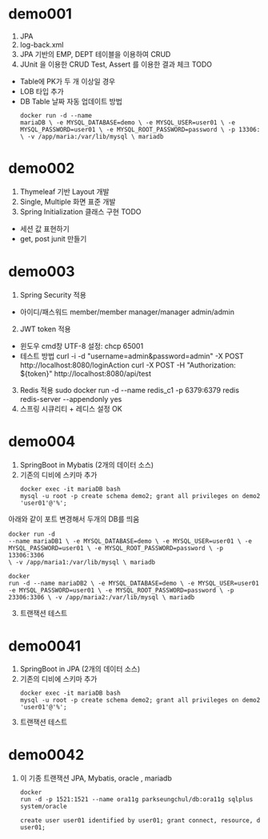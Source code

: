 # demo001
1. JPA
2. log-back.xml
3. JPA 기반의 EMP, DEPT 테이블을 이용하여 CRUD
4. JUnit 을 이용한 CRUD Test, Assert 를 이용한 결과 체크
TODO
- Table에 PK가 두 개 이상일 경우
- LOB 타입 추가
- DB Table 날짜 자동 업데이트 방법
<code><pre>docker run -d --name mariaDB \\
  -e MYSQL_DATABASE=demo \\
  -e MYSQL_USER=user01 \\
  -e MYSQL_PASSWORD=user01 \\
  -e MYSQL_ROOT_PASSWORD=password \\
  -p 13306:3306 \\
  -v /app/maria:/var/lib/mysql \\
  mariadb</pre></code>
  
# demo002
1. Thymeleaf 기반  Layout 개발
2. Single, Multiple 화면 표준 개발
3. Spring Initialization 클래스 구현
TODO
- 세션 값 표현하기
- get, post junit 만들기 

# demo003
1. Spring Security 적용
- 아이디/패스워드
  member/member
  manager/manager
  admin/admin
2. JWT token 적용
- 윈도우 cmd창 UTF-8 설정: chcp 65001
- 테스트 방법
  curl -i -d "username=admin&password=admin" -X POST http://localhost:8080/loginAction
  curl -X POST -H "Authorization: ${token}" http://localhost:8080/api/test
3. Redis 적용 
   sudo docker run -d --name redis_c1 -p 6379:6379 redis redis-server --appendonly yes
4. 스프링 시큐리티  + 레디스 설정 OK

# demo004 
1. SpringBoot in Mybatis (2개의 데이터 소스)
2. 기존의 디비에 스키마 추가
<code><pre>docker exec -it mariaDB bash
mysql -u root -p 
create schema demo2;
grant all privileges on demo2.* to 'user01'@'%';</pre></code>

아래와 같이 포트 변경해서 두개의 DB를 띄움 
<code><pre>docker run -d --name mariaDB1 \\
-e MYSQL_DATABASE=demo \\
-e MYSQL_USER=user01 \\
-e MYSQL_PASSWORD=user01 \\
-e MYSQL_ROOT_PASSWORD=password \\
-p 13306:3306 \\
-v /app/maria1:/var/lib/mysql \\
mariadb</pre></code>
<code><pre>docker run -d --name mariaDB2 \\
-e MYSQL_DATABASE=demo \\
-e MYSQL_USER=user01 \\
-e MYSQL_PASSWORD=user01 \\
-e MYSQL_ROOT_PASSWORD=password \\
-p 23306:3306 \\
-v /app/maria2:/var/lib/mysql \\
mariadb</pre></code>



3. 트랜잭션 테스트

# demo0041 
1. SpringBoot in JPA (2개의 데이터 소스)
2. 기존의 디비에 스키마 추가
   <code><pre>docker exec -it mariaDB bash
   mysql -u root -p
   create schema demo2;
   grant all privileges on demo2.* to 'user01'@'%';</pre></code>
3. 트랜잭션 테스트

# demo0042 
1. 이 기종 트랜잭션 JPA, Mybatis, oracle , mariadb
<code><pre>docker run -d -p 1521:1521 --name ora11g parkseungchul/db:ora11g
sqlplus system/oracle   
create user user01 identified  by user01;
grant connect, resource, dba to user01;</pre></code>